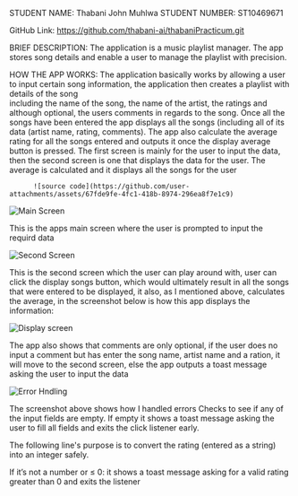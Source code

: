 STUDENT NAME: Thabani John Muhlwa
STUDENT NUMBER: ST10469671

GitHub Link: https://github.com/thabani-ai/thabaniPracticum.git

BRIEF DESCRIPTION: 
                The application is a music playlist manager. The app stores song details and enable a user to manage the playlist with precision.


HOW THE APP WORKS:
                The application basically works by allowing a user to input certain song information, the application then creates a playlist with details of the song   
                including the name of the song, the name of the artist, the ratings and although optional, the users comments in regards to the song.
                Once all the songs have been entered the app displays all the songs (including all of its data (artist name, rating, comments). The app also calculate the
                average rating for all the songs entered and outputs it once the display average button is pressed. The first screen is mainly for the user to input the                      data, then the second screen is one that displays the data for the user. The average is calculated and it displays all the songs for the user

          ![source code](https://github.com/user-attachments/assets/67fde9fe-4fc1-418b-8974-296ea8f7e1c9)



![Main Screen](https://github.com/user-attachments/assets/d9137f22-2670-4a9b-8dd5-9b09dd3fc356)

This is the apps main screen where the user is prompted to input the requird data

![Second Screen](https://github.com/user-attachments/assets/7f0c274c-c498-4479-be76-afa345016e54)

This is the second screen which the user can play around with, user can click the display songs button, which would ultimately result in all the songs that were
entered to be displayed, it also, as I mentioned above, calculates the average, in the screenshot below is how this app displays the information:

![Display screen](https://github.com/user-attachments/assets/6f42cd17-ed67-44dc-8603-81ef150b00dc)

The app also shows that comments are only optional, if the user does no input a comment but has enter the song name, artist name and a ration, it will move to
the second screen, else the app outputs a toast message asking the user to input the data


![Error Hndling](https://github.com/user-attachments/assets/7bae36c6-8b29-4ba6-8837-45e4d2adc3b3)

 The screenshot above shows how I handled errors
 Checks to see if any of the input fields are empty. If empty it shows a toast message asking the user to fill all fields and exits the click listener early.

 The following line's purpose is to convert the rating (entered as a string) into an integer safely.

 If it’s not a number or ≤ 0: it shows a toast message asking for a valid rating greater than 0 and exits the listener



          
